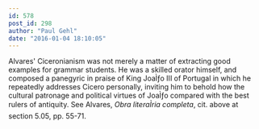 ```yaml
---
id: 578
post_id: 298
author: "Paul Gehl"
date: "2016-01-04 18:10:05"
---
```

Alvares' Ciceronianism was not merely a matter of extracting good examples for grammar students. He was a skilled orator himself, and composed a panegyric in praise of King JoaÌƒo III of Portugal in which he repeatedly addresses Cicero personally, inviting him to behold how the cultural patronage and political virtues of JoaÌƒo compared with the best rulers of antiquity. See Alvares, *Obra literaÌria completa*, cit. above at section 5.05, pp. 55-71.
